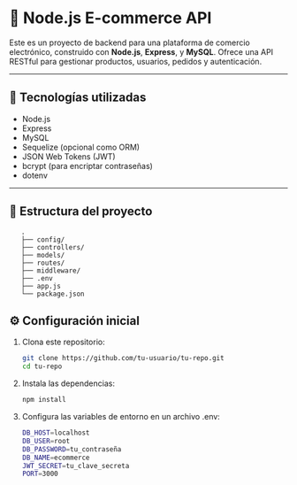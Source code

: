 # 🛒 Node.js E-commerce API

Este es un proyecto de backend para una plataforma de comercio electrónico, construido con **Node.js**, **Express**, y **MySQL**. Ofrece una API RESTful para gestionar productos, usuarios, pedidos y autenticación.

---

## 🚀 Tecnologías utilizadas

   - Node.js
   - Express
   - MySQL
   - Sequelize (opcional como ORM)
   - JSON Web Tokens (JWT)
   - bcrypt (para encriptar contraseñas)
   - dotenv

---
## 📁 Estructura del proyecto
   ```
      .
      ├── config/     
      ├── controllers/
      ├── models/     
      ├── routes/     
      ├── middleware/ 
      ├── .env        
      ├── app.js      
      └── package.json
   ```

## ⚙️ Configuración inicial

1. Clona este repositorio:
   
   ```bash
   git clone https://github.com/tu-usuario/tu-repo.git
   cd tu-repo
   ```
2. Instala las dependencias:
   
   ```bash
   npm install
   ```

3. Configura las variables de entorno en un archivo .env:
   
   ```bash
   DB_HOST=localhost
   DB_USER=root
   DB_PASSWORD=tu_contraseña
   DB_NAME=ecommerce
   JWT_SECRET=tu_clave_secreta
   PORT=3000
   ```
